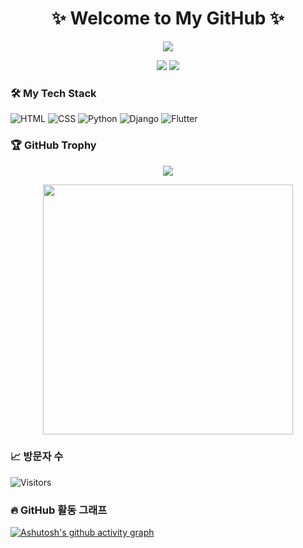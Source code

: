 
<!--
**owlhwan103707/owlhwan103707** is a ✨ _special_ ✨ repository because its `README.md` (this file) appears on your GitHub profile.

Here are some ideas to get you started:

- 🔭 I’m currently working on ...
- 🌱 I’m currently learning ...
- 👯 I’m looking to collaborate on ...
- 🤔 I’m looking for help with ...
- 💬 Ask me about ...
- 📫 How to reach me: ...
- 😄 Pronouns: ...
- ⚡ Fun fact: ...
-->


<h1 align="center">✨ Welcome to My GitHub ✨</h1>
<p align="center">
  <img src="https://readme-typing-svg.herokuapp.com?font=Fira+Code&size=24&pause=1000&center=true&vCenter=true&width=435&lines=안녕하세요!+컴정+졸업생+ojaan입니다;프로그래밍도+잘합니다💻;건강+데이터를+사랑합니다❤️" />
</p>

<p align="center">
  <img src="https://github-readme-stats.vercel.app/api?username=owlhwan103707&show_icons=true&theme=tokyonight" />
  <img src="https://github-readme-stats.vercel.app/api/top-langs/?username=owlhwan103707&layout=compact&theme=tokyonight" />
</p>



### 🛠️ My Tech Stack
![HTML](https://img.shields.io/badge/HTML-E34F26?style=for-the-badge&logo=html5&logoColor=white)
![CSS](https://img.shields.io/badge/CSS-1572B6?style=for-the-badge&logo=css3&logoColor=white)
![Python](https://img.shields.io/badge/Python-3776AB?style=for-the-badge&logo=python&logoColor=white)
![Django](https://img.shields.io/badge/Django-092E20?style=for-the-badge&logo=django&logoColor=white)
![Flutter](https://img.shields.io/badge/SAS-007ABC?style=for-the-badge&logo=sas&logoColor=white)



### 🏆 GitHub Trophy
<p align="center">
  <img src="https://github-profile-trophy.vercel.app/?username=owlhwan103707&theme=dracula&margin-w=15&row=1&column=7" />
</p>







<p align="center">
  <img src="https://media.giphy.com/media/f3iwJFOVOwuy7K6FFw/giphy.gif" width="400px" />
</p>





### 📈 방문자 수
![Visitors](https://komarev.com/ghpvc/?username=owlhwan103707&color=blue&style=flat-square)

### 🔥 GitHub 활동 그래프
[![Ashutosh's github activity graph](https://github-readme-activity-graph.vercel.app/graph?username=owlhwan103707&theme=tokyo-night)](https://github.com/ashutosh00710/github-readme-activity-graph)


